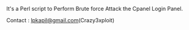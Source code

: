 It's a Perl script to Perform Brute force Attack the Cpanel Login Panel.


Contact : lpkapil@gmail.com(Crazy3xploit)